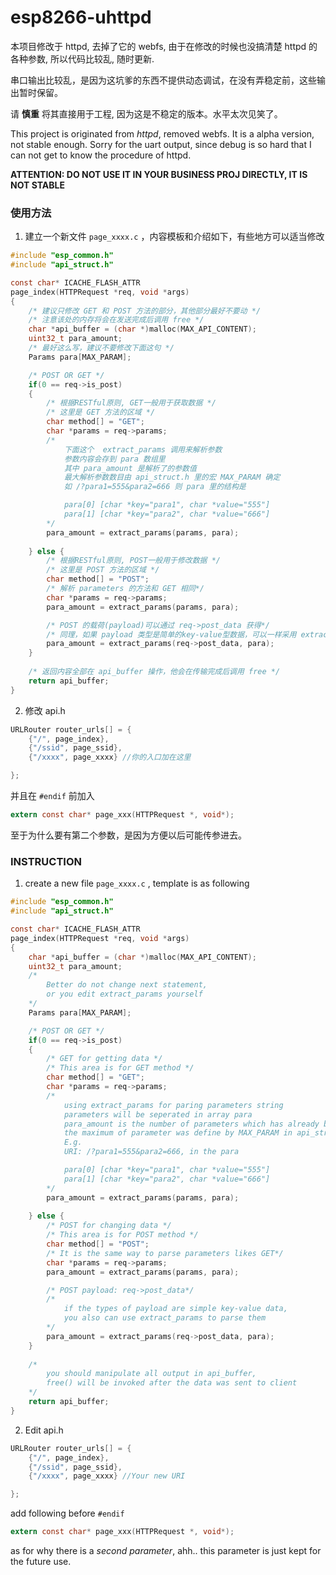 esp8266-uhttpd
=================

本项目修改于 httpd, 去掉了它的 webfs, 由于在修改的时候也没搞清楚 httpd 的各种参数, 所以代码比较乱, 随时更新.

串口输出比较乱，是因为这坑爹的东西不提供动态调试，在没有弄稳定前，这些输出暂时保留。

请 **慎重** 将其直接用于工程, 因为这是不稳定的版本。水平太次见笑了。

This project is originated from *httpd*, removed webfs. It is a alpha version, not stable enough. Sorry for the uart output, since debug is so hard that I can not get to know the procedure of httpd.

**ATTENTION: DO NOT USE IT IN YOUR BUSINESS PROJ DIRECTLY, IT IS NOT STABLE**

### 使用方法
1. 建立一个新文件 `page_xxxx.c` ，内容模板和介绍如下，有些地方可以适当修改
```c
#include "esp_common.h"
#include "api_struct.h"

const char* ICACHE_FLASH_ATTR
page_index(HTTPRequest *req, void *args)
{
    /* 建议只修改 GET 和 POST 方法的部分，其他部分最好不要动 */
    /* 注意该处的内存将会在发送完成后调用 free */
    char *api_buffer = (char *)malloc(MAX_API_CONTENT);
    uint32_t para_amount;
    /* 最好这么写，建议不要修改下面这句 */
    Params para[MAX_PARAM];

    /* POST OR GET */
    if(0 == req->is_post)
    {
        /* 根据RESTful原则, GET一般用于获取数据 */
        /* 这里是 GET 方法的区域 */
        char method[] = "GET";
        char *params = req->params;
        /* 
            下面这个  extract_params 调用来解析参数
            参数内容会存到 para 数组里
            其中 para_amount 是解析了的参数值
            最大解析参数数目由 api_struct.h 里的宏 MAX_PARAM 确定
            如 /?para1=555&para2=666 则 para 里的结构是

            para[0] [char *key="para1", char *value="555"]
            para[1] [char *key="para2", char *value="666"]
        */
        para_amount = extract_params(params, para);
        
    } else {
        /* 根据RESTful原则, POST一般用于修改数据 */
        /* 这里是 POST 方法的区域 */
        char method[] = "POST";
        /* 解析 parameters 的方法和 GET 相同*/
        char *params = req->params;
        para_amount = extract_params(params, para);

        /* POST 的载荷(payload)可以通过 req->post_data 获得*/
        /* 同理，如果 payload 类型是简单的key-value型数据，可以一样采用 extract_params 函数*/
        para_amount = extract_params(req->post_data, para);
    }
    
    /* 返回内容全部在 api_buffer 操作，他会在传输完成后调用 free */
    return api_buffer;
}
```

2. 修改 api.h
```c
URLRouter router_urls[] = {
    {"/", page_index},
    {"/ssid", page_ssid},
    {"/xxxx", page_xxxx} //你的入口加在这里

};
```
并且在 `#endif` 前加入
```c
extern const char* page_xxx(HTTPRequest *, void*);
```
至于为什么要有第二个参数，是因为方便以后可能传参进去。



### INSTRUCTION
1. create a new file `page_xxxx.c` , template is as following
```c
#include "esp_common.h"
#include "api_struct.h"

const char* ICACHE_FLASH_ATTR
page_index(HTTPRequest *req, void *args)
{
    char *api_buffer = (char *)malloc(MAX_API_CONTENT);
    uint32_t para_amount;
    /* 
        Better do not change next statement,
        or you edit extract_params yourself
    */
    Params para[MAX_PARAM];

    /* POST OR GET */
    if(0 == req->is_post)
    {
        /* GET for getting data */
        /* This area is for GET method */
        char method[] = "GET";
        char *params = req->params;
        /* 
            using extract_params for paring parameters string
            parameters will be seperated in array para
            para_amount is the number of parameters which has already been parsed
            the maximum of parameter was define by MAX_PARAM in api_struct.h  
            E.g.
            URI: /?para1=555&para2=666, in the para

            para[0] [char *key="para1", char *value="555"]
            para[1] [char *key="para2", char *value="666"]
        */
        para_amount = extract_params(params, para);
        
    } else {
        /* POST for changing data */
        /* This area is for POST method */
        char method[] = "POST";
        /* It is the same way to parse parameters likes GET*/
        char *params = req->params;
        para_amount = extract_params(params, para);

        /* POST payload: req->post_data*/
        /*
            if the types of payload are simple key-value data,
            you also can use extract_params to parse them
        */
        para_amount = extract_params(req->post_data, para);
    }
    
    /*
        you should manipulate all output in api_buffer,
        free() will be invoked after the data was sent to client
    */
    return api_buffer;
}
```

2. Edit api.h
```c
URLRouter router_urls[] = {
    {"/", page_index},
    {"/ssid", page_ssid},
    {"/xxxx", page_xxxx} //Your new URI

};
```
add following before `#endif`
```c
extern const char* page_xxx(HTTPRequest *, void*);
```
as for why there is a *second parameter*, ahh.. this parameter is just kept for the future use.
